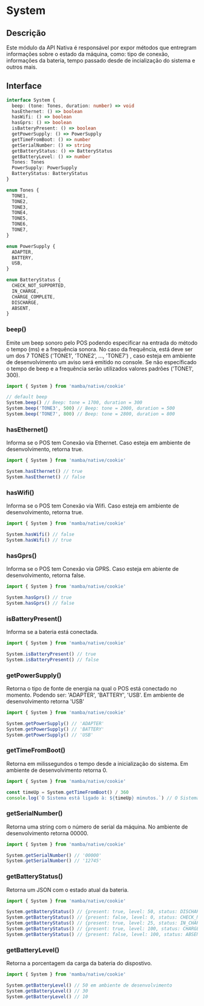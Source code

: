 # System

## Descrição

Este módulo da API Nativa é responsável por expor métodos que entregram informações sobre o estado da máquina, como: tipo de conexão, informações da bateria, tempo passado desde de incialização do sistema e outros mais.

## Interface

```ts
interface System {
  beep: (tone: Tones, duration: number) => void
  hasEthernet: () => boolean
  hasWifi: () => boolean
  hasGprs: () => boolean
  isBatteryPresent: () => boolean
  getPowerSupply: () => PowerSupply
  getTimeFromBoot: () => number
  getSerialNumber: () => string
  getBatteryStatus: () => BatteryStatus
  getBatteryLevel: () => number
  Tones: Tones
  PowerSupply: PowerSupply
  BatteryStatus: BatteryStatus
}

enum Tones {
  TONE1,
  TONE2,
  TONE3,
  TONE4,
  TONE5,
  TONE6,
  TONE7,
}

enum PowerSupply {
  ADAPTER,
  BATTERY,
  USB,
}

enum BatteryStatus {
  CHECK_NOT_SUPPORTED,
  IN_CHARGE,
  CHARGE_COMPLETE,
  DISCHARGE,
  ABSENT,
}
```

### beep()

Emite um beep sonoro pelo POS podendo especificar na entrada do método o tempo (ms) e a frequência sonora. No caso da frequência, está deve ser um dos 7 TONES ('TONE1', 'TONE2', ..., 'TONE7') , caso esteja em ambiente de desenvolvimento um aviso será emitido no console. Se não específicado o tempo de beep e a frequência serão utilizados valores padrões ('TONE1', 300).

```javascript
import { System } from 'mamba/native/cookie'

// default beep
System.beep() // Beep: tone = 1700, duration = 300
System.beep('TONE3', 500) // Beep: tone = 2000, duration = 500
System.beep('TONE7', 800) // Beep: tone = 2800, duration = 800
```

### hasEthernet()

Informa se o POS tem Conexão via Ethernet. Caso esteja em ambiente de desenvolvimento, retorna true.

```js
import { System } from 'mamba/native/cookie'

System.hasEthernet() // true
System.hasEthernet() // false
```

### hasWifi()

Informa se o POS tem Conexão via Wifi. Caso esteja em ambiente de desenvolvimento, retorna true.

```js
import { System } from 'mamba/native/cookie'

System.hasWifi() // false
System.hasWifi() // true
```

### hasGprs()

Informa se o POS tem Conexão via GPRS. Caso esteja em abiente de desenvolvimento, retorna false.

```javascript
import { System } from 'mamba/native/cookie'

System.hasGprs() // true
System.hasGprs() // false
```

### isBatteryPresent()

Informa se a bateria está conectada.

```js
import { System } from 'mamba/native/cookie'

System.isBatteryPresent() // true
System.isBatteryPresent() // false
```

### getPowerSupply()

Retorna o tipo de fonte de energia na qual o POS está conectado no momento. Podendo ser:
'ADAPTER', 'BATTERY', 'USB'. Em ambiente de desenvolvimento retorna 'USB'

```js
import { System } from 'mamba/native/cookie'

System.getPowerSupply() // 'ADAPTER'
System.getPowerSupply() // 'BATTERY'
System.getPowerSupply() // 'USB'
```

### getTimeFromBoot()

Retorna em milissegundos o tempo desde a inicialização do sistema. Em ambiente de desenvolvimento retorna 0.

```js
import { System } from 'mamba/native/cookie'

const timeUp = System.getTimeFromBoot() / 360
console.log(`O Sistema está ligado à: ${timeUp} minutos.`) // O Sistema está ligado à $timeUp minutos
```

### getSerialNumber()

Retorna uma string com o número de serial da máquina. No ambiente de desenvolvimento retorna 00000.

```js
import { System } from 'mamba/native/cookie'

System.getSerialNumber() // '00000'
System.getSerialNumber() // '12745'
```

### getBatteryStatus()

Retorna um JSON com o estado atual da bateria.

```js
import { System } from 'mamba/native/cookie'

System.getBatteryStatus() // {present: true, level: 50, status: DISCHARGE} -- padrão retornado em ambiente de desenvolvimento
System.getBatteryStatus() // {present: false, level: 0, status: CHECK_NOT_SUPPORTED}
System.getBatteryStatus() // {present: true, level: 25, status: IN_CHARGE}
System.getBatteryStatus() // {present: true, level: 100, status: CHARGE_COMPLETE}
System.getBatteryStatus() // {present: false, level: 100, status: ABSENT}
```

### getBatteryLevel()

Retorna a porcentagem da carga da bateria do dispostivo.

```js
import { System } from 'mamba/native/cookie'

System.getBatteryLevel() // 50 em ambiente de desenvolvimento
System.getBatteryLevel() // 30
System.getBatteryLevel() // 10
```
